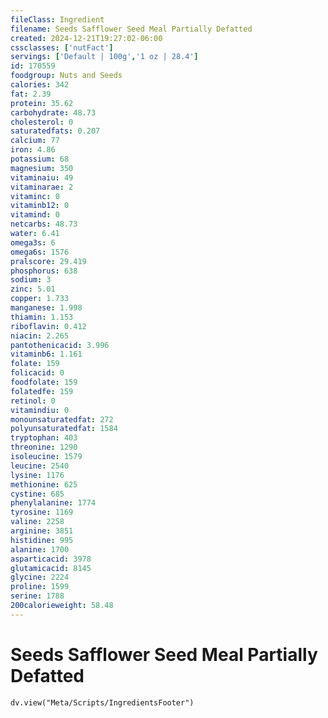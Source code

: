 ```yaml
---
fileClass: Ingredient
filename: Seeds Safflower Seed Meal Partially Defatted
created: 2024-12-21T19:27:02-06:00
cssclasses: ['nutFact']
servings: ['Default | 100g','1 oz | 28.4']
id: 170559
foodgroup: Nuts and Seeds
calories: 342
fat: 2.39
protein: 35.62
carbohydrate: 48.73
cholesterol: 0
saturatedfats: 0.207
calcium: 77
iron: 4.86
potassium: 68
magnesium: 350
vitaminaiu: 49
vitaminarae: 2
vitaminc: 0
vitaminb12: 0
vitamind: 0
netcarbs: 48.73
water: 6.41
omega3s: 6
omega6s: 1576
pralscore: 29.419
phosphorus: 638
sodium: 3
zinc: 5.01
copper: 1.733
manganese: 1.998
thiamin: 1.153
riboflavin: 0.412
niacin: 2.265
pantothenicacid: 3.996
vitaminb6: 1.161
folate: 159
folicacid: 0
foodfolate: 159
folatedfe: 159
retinol: 0
vitamindiu: 0
monounsaturatedfat: 272
polyunsaturatedfat: 1584
tryptophan: 403
threonine: 1290
isoleucine: 1579
leucine: 2540
lysine: 1176
methionine: 625
cystine: 685
phenylalanine: 1774
tyrosine: 1169
valine: 2258
arginine: 3851
histidine: 995
alanine: 1700
asparticacid: 3978
glutamicacid: 8145
glycine: 2224
proline: 1599
serine: 1788
200calorieweight: 58.48
---
```


# Seeds Safflower Seed Meal Partially Defatted

```dataviewjs
dv.view("Meta/Scripts/IngredientsFooter")
```